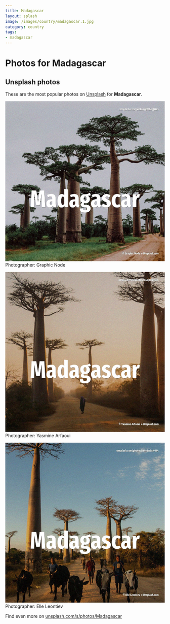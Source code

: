 ```yaml
---
title: Madagascar
layout: splash
image: /images/country/madagascar.1.jpg
category: country
tags:
- madagascar
---
```

# Photos for Madagascar
 
## Unsplash photos
These are the most popular photos on [Unsplash](https://unsplash.com) for **Madagascar**.
 
![Madagascar](/images/country/madagascar.1.jpg)
Photographer:  Graphic Node
 
![Madagascar](/images/country/madagascar.2.jpg)
Photographer:  Yasmine Arfaoui
 
![Madagascar](/images/country/madagascar.3.jpg)
Photographer:  Elle Leontiev
 
Find even more on [unsplash.com/s/photos/Madagascar](https://unsplash.com/s/photos/Madagascar)
 
